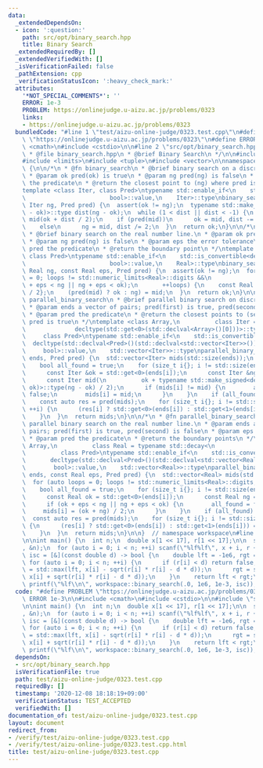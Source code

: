 ```yaml
---
data:
  _extendedDependsOn:
  - icon: ':question:'
    path: src/opt/binary_search.hpp
    title: Binary Search
  _extendedRequiredBy: []
  _extendedVerifiedWith: []
  _isVerificationFailed: false
  _pathExtension: cpp
  _verificationStatusIcon: ':heavy_check_mark:'
  attributes:
    '*NOT_SPECIAL_COMMENTS*': ''
    ERROR: 1e-3
    PROBLEM: https://onlinejudge.u-aizu.ac.jp/problems/0323
    links:
    - https://onlinejudge.u-aizu.ac.jp/problems/0323
  bundledCode: "#line 1 \"test/aizu-online-judge/0323.test.cpp\"\n#define PROBLEM\
    \ \"https://onlinejudge.u-aizu.ac.jp/problems/0323\"\n#define ERROR 1e-3\n\n#include\
    \ <cmath>\n#include <cstdio>\n\n#line 2 \"src/opt/binary_search.hpp\"\n\n/*\n\
    \ * @file binary_search.hpp\n * @brief Binary Search\n */\n\n#include <cassert>\n\
    #include <limits>\n#include <tuple>\n#include <vector>\n\nnamespace workspace\
    \ {\n\n/*\n * @fn binary_search\n * @brief binary search on a discrete range.\n\
    \ * @param ok pred(ok) is true\n * @param ng pred(ng) is false\n * @param pred\
    \ the predicate\n * @return the closest point to (ng) where pred is true\n */\n\
    template <class Iter, class Pred>\ntypename std::enable_if<\n    std::is_convertible<decltype(std::declval<Pred>()(std::declval<Iter>())),\n\
    \                        bool>::value,\n    Iter>::type\nbinary_search(Iter ok,\
    \ Iter ng, Pred pred) {\n  assert(ok != ng);\n  typename std::make_signed<decltype(ng\
    \ - ok)>::type dist(ng - ok);\n  while (1 < dist || dist < -1) {\n    const Iter\
    \ mid(ok + dist / 2);\n    if (pred(mid))\n      ok = mid, dist -= dist / 2;\n\
    \    else\n      ng = mid, dist /= 2;\n  }\n  return ok;\n}\n\n/*\n * @fn binary_search\n\
    \ * @brief binary search on the real number line.\n * @param ok pred(ok) is true\n\
    \ * @param ng pred(ng) is false\n * @param eps the error tolerance\n * @param\
    \ pred the predicate\n * @return the boundary point\n */\ntemplate <class Real,\
    \ class Pred>\ntypename std::enable_if<\n    std::is_convertible<decltype(std::declval<Pred>()(std::declval<Real>())),\n\
    \                        bool>::value,\n    Real>::type\nbinary_search(Real ok,\
    \ Real ng, const Real eps, Pred pred) {\n  assert(ok != ng);\n  for (auto loops\
    \ = 0; loops != std::numeric_limits<Real>::digits &&\n                       (ok\
    \ + eps < ng || ng + eps < ok);\n       ++loops) {\n    const Real mid{(ok + ng)\
    \ / 2};\n    (pred(mid) ? ok : ng) = mid;\n  }\n  return ok;\n}\n\n/*\n * @fn\
    \ parallel_binary_search\n * @brief parallel binary search on discrete ranges.\n\
    \ * @param ends a vector of pairs; pred(first) is true, pred(second) is false\n\
    \ * @param pred the predicate\n * @return the closest points to (second) where\
    \ pred is true\n */\ntemplate <class Array,\n          class Iter = typename std::decay<\n\
    \              decltype(std::get<0>(std::declval<Array>()[0]))>::type,\n     \
    \     class Pred>\ntypename std::enable_if<\n    std::is_convertible<\n      \
    \  decltype(std::declval<Pred>()(std::declval<std::vector<Iter>>())[0]),\n   \
    \     bool>::value,\n    std::vector<Iter>>::type\nparallel_binary_search(Array\
    \ ends, Pred pred) {\n  std::vector<Iter> mids(std::size(ends));\n  for (;;) {\n\
    \    bool all_found = true;\n    for (size_t i{}; i != std::size(ends); ++i) {\n\
    \      const Iter &ok = std::get<0>(ends[i]);\n      const Iter &ng = std::get<1>(ends[i]);\n\
    \      const Iter mid(\n          ok + typename std::make_signed<decltype(ng -\
    \ ok)>::type(ng - ok) / 2);\n      if (mids[i] != mid) {\n        all_found =\
    \ false;\n        mids[i] = mid;\n      }\n    }\n    if (all_found) break;\n\
    \    const auto res = pred(mids);\n    for (size_t i{}; i != std::size(ends);\
    \ ++i) {\n      (res[i] ? std::get<0>(ends[i]) : std::get<1>(ends[i])) = mids[i];\n\
    \    }\n  }\n  return mids;\n}\n\n/*\n * @fn parallel_binary_search\n * @brief\
    \ parallel binary search on the real number line.\n * @param ends a vector of\
    \ pairs; pred(first) is true, pred(second) is false\n * @param eps the error tolerance\n\
    \ * @param pred the predicate\n * @return the boundary points\n */\ntemplate <class\
    \ Array,\n          class Real = typename std::decay<\n              decltype(std::get<0>(std::declval<Array>()[0]))>::type,\n\
    \          class Pred>\ntypename std::enable_if<\n    std::is_convertible<\n \
    \       decltype(std::declval<Pred>()(std::declval<std::vector<Real>>())[0]),\n\
    \        bool>::value,\n    std::vector<Real>>::type\nparallel_binary_search(Array\
    \ ends, const Real eps, Pred pred) {\n  std::vector<Real> mids(std::size(ends));\n\
    \  for (auto loops = 0; loops != std::numeric_limits<Real>::digits; ++loops) {\n\
    \    bool all_found = true;\n    for (size_t i{}; i != std::size(ends); ++i) {\n\
    \      const Real ok = std::get<0>(ends[i]);\n      const Real ng = std::get<1>(ends[i]);\n\
    \      if (ok + eps < ng || ng + eps < ok) {\n        all_found = false;\n   \
    \     mids[i] = (ok + ng) / 2;\n      }\n    }\n    if (all_found) break;\n  \
    \  const auto res = pred(mids);\n    for (size_t i{}; i != std::size(ends); ++i)\
    \ {\n      (res[i] ? std::get<0>(ends[i]) : std::get<1>(ends[i])) = mids[i];\n\
    \    }\n  }\n  return mids;\n}\n\n}  // namespace workspace\n#line 8 \"test/aizu-online-judge/0323.test.cpp\"\
    \n\nint main() {\n  int n;\n  double x[1 << 17], r[1 << 17];\n\n  scanf(\"%d\"\
    , &n);\n  for (auto i = 0; i < n; ++i) scanf(\"%lf%lf\", x + i, r + i);\n\n  auto\
    \ isc = [&](const double d) -> bool {\n    double lft = -1e6, rgt = 2e6;\n   \
    \ for (auto i = 0; i < n; ++i) {\n      if (r[i] < d) return false;\n      lft\
    \ = std::max(lft, x[i] - sqrt(r[i] * r[i] - d * d));\n      rgt = std::min(rgt,\
    \ x[i] + sqrt(r[i] * r[i] - d * d));\n    }\n    return lft < rgt;\n  };\n\n \
    \ printf(\"%lf\\n\", workspace::binary_search(.0, 1e6, 1e-3, isc));\n}\n"
  code: "#define PROBLEM \"https://onlinejudge.u-aizu.ac.jp/problems/0323\"\n#define\
    \ ERROR 1e-3\n\n#include <cmath>\n#include <cstdio>\n\n#include \"src/opt/binary_search.hpp\"\
    \n\nint main() {\n  int n;\n  double x[1 << 17], r[1 << 17];\n\n  scanf(\"%d\"\
    , &n);\n  for (auto i = 0; i < n; ++i) scanf(\"%lf%lf\", x + i, r + i);\n\n  auto\
    \ isc = [&](const double d) -> bool {\n    double lft = -1e6, rgt = 2e6;\n   \
    \ for (auto i = 0; i < n; ++i) {\n      if (r[i] < d) return false;\n      lft\
    \ = std::max(lft, x[i] - sqrt(r[i] * r[i] - d * d));\n      rgt = std::min(rgt,\
    \ x[i] + sqrt(r[i] * r[i] - d * d));\n    }\n    return lft < rgt;\n  };\n\n \
    \ printf(\"%lf\\n\", workspace::binary_search(.0, 1e6, 1e-3, isc));\n}\n"
  dependsOn:
  - src/opt/binary_search.hpp
  isVerificationFile: true
  path: test/aizu-online-judge/0323.test.cpp
  requiredBy: []
  timestamp: '2020-12-08 18:18:19+09:00'
  verificationStatus: TEST_ACCEPTED
  verifiedWith: []
documentation_of: test/aizu-online-judge/0323.test.cpp
layout: document
redirect_from:
- /verify/test/aizu-online-judge/0323.test.cpp
- /verify/test/aizu-online-judge/0323.test.cpp.html
title: test/aizu-online-judge/0323.test.cpp
---
```

